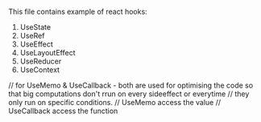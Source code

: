 This file contains example of react hooks:
1. UseState
2. UseRef
3. UseEffect
4. UseLayoutEffect
5. UseReducer
6. UseContext

// for UseMemo & UseCallback - both are used for optimising the code so that big computations don't rrun on every sideeffect or everytime
// they only run on specific conditions.
// UseMemo access the value
// UseCallback access the function
